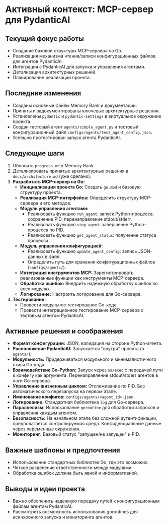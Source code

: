 # Активный контекст: MCP-сервер для PydanticAI

## Текущий фокус работы

*   Создание базовой структуры MCP-сервера на Go.
*   Реализация механизма чтения/записи конфигурационных файлов для агентов PydanticAI.
*   Интеграция с PydanticAI для запуска и управления агентами.
*   Детализация архитектурных решений.
*   Планирование реализации проекта.

## Последние изменения

*   Созданы основные файлы Memory Bank и документации.
*   Приняты и задокументированы ключевые архитектурные решения.
*   Установлены `pydantic` и `pydantic-settings` в виртуальное окружение проекта.
*   Создан тестовый агент `agents/simple_agent.py` и тестовый конфигурационный файл `configs/agents/test_agent_config.json`.
*   Успешно протестирован запуск агента PydanticAI.

## Следующие шаги

1.  Обновить `progress.md` в Memory Bank.
2.  Детализировать принятые архитектурные решения в `docs/architecture.md` (уже сделано).
3.  **Разработать MCP-сервер на Go:**
    *   **Инициализация проекта Go:** Создать `go.mod` и базовую структуру проекта.
    *   **Реализация MCP-интерфейса:** Определить структуру MCP-сервера и его методов.
    *   **Модуль управления агентами:**
        *   Реализовать функцию `run_agent`: запуск Python-процесса, сохранение PID, перенаправление stdout/stderr.
        *   Реализовать функцию `stop_agent`: завершение Python-процесса по PID.
        *   Реализовать функцию `get_agent_status`: получение статуса процесса.
    *   **Модуль управления конфигурацией:**
        *   Реализовать функцию `update_agent_config`: запись JSON-данных в файл.
        *   Определить путь для хранения конфигурационных файлов (`configs/agents/`).
    *   **Интеграция инструментов MCP:** Зарегистрировать реализованные функции как инструменты MCP-сервера.
    *   **Обработка ошибок:** Внедрить надежную обработку ошибок во всех модулях.
    *   **Логирование:** Настроить логирование для Go-сервера.
4.  **Тестирование:**
    *   Провести модульное тестирование Go-кода.
    *   Провести интеграционное тестирование MCP-сервера с тестовым агентом PydanticAI.

## Активные решения и соображения

*   **Формат конфигурации:** JSON, валидация на стороне Python-агента.
*   **Расположение PydanticAI:** Запускается "внутри" проекта (в `agents/`).
*   **Модульность:** Придерживаться модульного и минималистичного стиля Go-кода.
*   **Взаимодействие Go-Python:** Запуск через `os/exec` с передачей пути к конфигу как аргумента. Перенаправление stdout/stderr агентов в логи Go-сервера.
*   **Управление жизненным циклом:** Отслеживание по PID. Без автоматического перезапуска на первом этапе.
*   **Именование конфигов:** `configs/agents/<agent_id>.json`.
*   **Логирование:** Стандартная библиотека `log` для Go-сервера.
*   **Параллелизм:** Использование `goroutine` для обработки запросов и управления каждым агентом.
*   **Безопасность:** На начальном этапе без сложной аутентификации, предполагается контролируемая среда. Конфиденциальные данные через переменные окружения.
*   **Мониторинг:** Базовый статус "запущен/не запущен" и PID.

## Важные шаблоны и предпочтения

*   Использование стандартных библиотек Go, где это возможно.
*   Четкое разделение ответственности между модулями.
*   Обработка ошибок должна быть явной и информативной.

## Выводы и идеи проекта

*   Важно обеспечить надежную передачу путей к конфигурационным файлам агентам PydanticAI.
*   Рассмотреть возможность использования goroutines для асинхронного запуска и мониторинга агентов.
